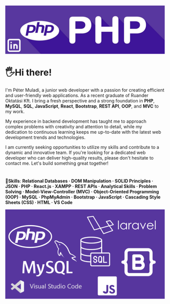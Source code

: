 

<a href="https://nofluffjobs.com/hu/profile/petermuladi"><img align="center" src="banner.png" alt="my-img"></a>

# 🖐Hi there! 

I'm Péter Muladi, a junior web developer with a passion for creating efficient and user-friendly web applications. As a recent graduate of Ruander Oktatási Kft. I bring a fresh perspective and a strong foundation in **PHP**, **MySQL**, **SQL**, **JavaScript**, **React**, **Bootstrap**, **REST API**, **OOP**, and **MVC** to my work.

My experience in backend development has taught me to approach complex problems with creativity and attention to detail, while my dedication to continuous learning keeps me up-to-date with the latest web development trends and technologies.

I am currently seeking opportunities to utilize my skills and contribute to a dynamic and innovative team. If you're looking for a dedicated web developer who can deliver high-quality results, please don't hesitate to contact me. Let's build something great together!
# 
🎯**Skills**: **Relational Databases · DOM Manipulation · SOLID Principles · JSON · PHP · React.js · XAMPP · REST APIs · Analytical Skills · Problem Solving · Model-View-Controller (MVC) · Object-Oriented Programming (OOP) · MySQL · PhpMyAdmin · Bootstrap · JavaScript · Cascading Style Sheets (CSS) · HTML · VS Code**

<img align="center" src="stack.png" alt="my-img">
